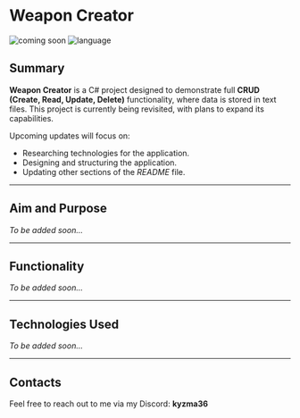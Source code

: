 # Weapon Creator
![coming soon](https://img.shields.io/badge/status-coming_soon-orange) ![language](https://img.shields.io/badge/language-C%23-green)

## Summary
**Weapon Creator** is a C# project designed to demonstrate full **CRUD (Create, Read, Update, Delete)** functionality, where data is stored in text files. This project is currently being revisited, with plans to expand its capabilities.

Upcoming updates will focus on:
- Researching technologies for the application.
- Designing and structuring the application.
- Updating other sections of the *README* file.

---

## Aim and Purpose
*To be added soon...*

---

## Functionality
*To be added soon...*

---

## Technologies Used
*To be added soon...*

---

## Contacts
Feel free to reach out to me via my Discord: **kyzma36**
